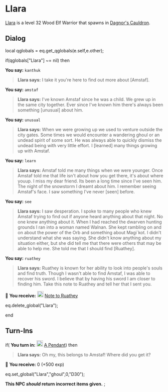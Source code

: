 # Llara



[Llara](/npc/70043) is a level 32 Wood Elf Warrior that spawns in [Dagnor's Cauldron](/zone/70).





## Dialog

local qglobals = eq.get_qglobals(e.self,e.other);


if(qglobals["Llara"] ~= nil) then


**You say:** `kanthuk`




>**Llara says:** I take it you're here to find out more about [Amstaf].


**You say:** `amstaf`




>**Llara says:** I've known Amstaf since he was a child. We grew up in the same city together. Ever since I've known him there's always been something [unusual] about him.


**You say:** `unusual`




>**Llara says:** When we were growing up we used to venture outside the city gates. Some times we would encounter a wandering ghoul or an undead spirit of some sort. He was always able to quickly dismiss the undead being with very little effort. I [learned] many things growing up with Amstaf.


**You say:** `learn`




>**Llara says:** Amstaf told me many things when we were younger. Once Amstaf told me that life isn't about how you get there, it's about where youup. I miss my dear friend. Its been a long time since I've seen him. The night of the snowstorm I dreamt about him. I remember seeing Amstaf's face. I saw something I've never [seen] before.


**You say:** `see`




>**Llara says:** I saw desperation. I spoke to many people who knew Amstaf trying to find out if anyone heard anything about that night. No one knew anything about it. When I had reached the dwarven hunting grounds I ran into a woman named Walnan. She kept rambling on and on about the power of the Orb and something about Magi\`kot. I didn't understand what she was saying. She didn't know anything about my situation either, but she did tell me that there were others that may be able to help me. She told me that I should find [Ruathey].


**You say:** `ruathey`




>**Llara says:** Ruathey is known for her ability to look into people's souls and find truth. Though I wasn't able to find Amstaf, I was able to recover his sword. I believe that by having his sword I am closer to finding him. Take this note to Ruathey and tell her that I sent you.



 &#127873; **You receive:**  <img style="background:url(/static/icons/blank_slot.gif);width:20px;height:20px;" src="/static/icons/item_504.png" alt="" /> <a
                                href="/item/2417" data-url="2417" class="tooltip-link link">Note to Ruathey</a>



eq.delete_global("Llara");

end



## Turn-Ins




if( **You turn in:** <img style="background:url(/static/icons/blank_slot.gif);width:20px;height:20px;" src="/static/icons/item_1043.png" alt="" /> <a
                                href="/item/2414" data-url="2414" class="tooltip-link link">A Pendant</a>) then


>**Llara says:** Oh my, this belongs to Amstaf! Where did you get it?


 &#127873; **You receive:** 0 (+500 exp)

 


eq.set_global("Llara","ghoul",0,"D30");

**This NPC *should* return incorrect items given.**
;
